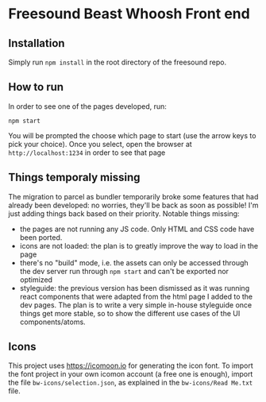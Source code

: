 # Freesound Beast Whoosh Front end

## Installation
Simply run `npm install` in the root directory of the freesound repo.

## How to run
In order to see one of the pages developed, run:
```
npm start
```

You will be prompted the choose which page to start (use the arrow keys to pick your choice).
Once you select, open the browser at `http://localhost:1234` in order to see that page

## Things temporaly missing
The migration to parcel as bundler temporarily broke some features that had already been developed: no worries, they'll be back as soon as possible! I'm just adding things back based on their priority.
Notable things missing:
- the pages are not running any JS code. Only HTML and CSS code have been ported.
- icons are not loaded: the plan is to greatly improve the way to load in the page
- there's no "build" mode, i.e. the assets can only be accessed through the dev server run through `npm start` and can't be exported nor optimized
- styleguide: the previous version has been dismissed as it was running react components that were adapted from the html page I added to the dev pages. The plan is to write a very simple in-house styleguide once things get more stable, so to show the different use cases of the UI components/atoms.

## Icons
This project uses https://icomoon.io for generating the icon font.
To import the font project in your own icomon account (a free one is enough), import the file `bw-icons/selection.json`, as explained in the `bw-icons/Read Me.txt` file.
